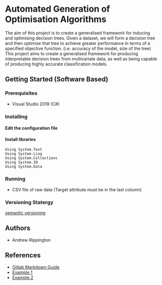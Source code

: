 # Automated Generation of Optimisation Algorithms
The aim of this project is to create a generalised framework for inducing and optimising decision trees.
Given a dataset, we will form a decision tree and then optimise that tree to achieve greater performance in terms of a specified objective function. (i.e. accuracy of the model, size of the tree)
This project aims to create a generalised framework for producing interpretable decision trees from multivariate data, as well as being capable of producing highly accurate classification models. 

## Getting Started (Software Based)

### Prerequisites

* Visual Studio 2019 (C#)

### Installing

#### Edit the configuration file

#### Install libraries 
```
Using System.Text
Using System.Linq
Using System.Collections
Using System.IO
Using System.Data
```
### Running 

* CSV file of raw data (Target attribute must be in the last column)

### Versioning Statergy
[semantic versioning](https://semver.org/)

## Authors
* Andrew Rippington

## References
* [Gitlab Markdown Guide](https://docs.gitlab.com/ee/user/markdown.html)
* [Example 1](https://github.com/erasmus-without-paper/ewp-specs-sec-intro/tree/v2.0.2)
* [Example 2](https://github.com/erasmus-without-paper/ewp-specs-architecture/tree/v1.10.0)